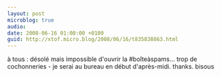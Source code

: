 ```yaml
---
layout: post
microblog: true
audio: 
date: 2008-06-16 01:00:00 +0100
guid: http://xtof.micro.blog/2008/06/16/t835838863.html
---
```

à tous : désolé mais impossible d'ouvrir la #boîteàspams... trop de cochonneries - je serai au bureau en début d'après-midi. thanks. bisous
